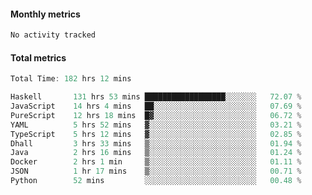 #### Monthly metrics
<!--START_SECTION:wakamonthly-->

```asm
No activity tracked
```

<!--END_SECTION:wakamonthly-->
#### Total metrics
<!--START_SECTION:wakatotal-->

```asm
Total Time: 182 hrs 12 mins

Haskell       131 hrs 53 mins ██████████████████░░░░░░░   72.07 %
JavaScript    14 hrs 4 mins   ██░░░░░░░░░░░░░░░░░░░░░░░   07.69 %
PureScript    12 hrs 18 mins  █▓░░░░░░░░░░░░░░░░░░░░░░░   06.72 %
YAML          5 hrs 52 mins   ▓░░░░░░░░░░░░░░░░░░░░░░░░   03.21 %
TypeScript    5 hrs 12 mins   ▓░░░░░░░░░░░░░░░░░░░░░░░░   02.85 %
Dhall         3 hrs 33 mins   ▒░░░░░░░░░░░░░░░░░░░░░░░░   01.94 %
Java          2 hrs 16 mins   ▒░░░░░░░░░░░░░░░░░░░░░░░░   01.24 %
Docker        2 hrs 1 min     ▒░░░░░░░░░░░░░░░░░░░░░░░░   01.11 %
JSON          1 hr 17 mins    ▒░░░░░░░░░░░░░░░░░░░░░░░░   00.71 %
Python        52 mins         ░░░░░░░░░░░░░░░░░░░░░░░░░   00.48 %
```

<!--END_SECTION:wakatotal-->
